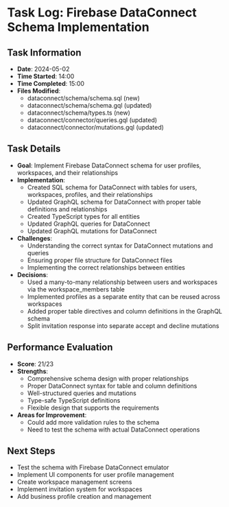 # Task Log: Firebase DataConnect Schema Implementation

## Task Information
- **Date**: 2024-05-02
- **Time Started**: 14:00
- **Time Completed**: 15:00
- **Files Modified**: 
  - dataconnect/schema/schema.sql (new)
  - dataconnect/schema/schema.gql (updated)
  - dataconnect/schema/types.ts (new)
  - dataconnect/connector/queries.gql (updated)
  - dataconnect/connector/mutations.gql (updated)

## Task Details
- **Goal**: Implement Firebase DataConnect schema for user profiles, workspaces, and their relationships
- **Implementation**: 
  - Created SQL schema for DataConnect with tables for users, workspaces, profiles, and their relationships
  - Updated GraphQL schema for DataConnect with proper table definitions and relationships
  - Created TypeScript types for all entities
  - Updated GraphQL queries for DataConnect
  - Updated GraphQL mutations for DataConnect
- **Challenges**: 
  - Understanding the correct syntax for DataConnect mutations and queries
  - Ensuring proper file structure for DataConnect files
  - Implementing the correct relationships between entities
- **Decisions**: 
  - Used a many-to-many relationship between users and workspaces via the workspace_members table
  - Implemented profiles as a separate entity that can be reused across workspaces
  - Added proper table directives and column definitions in the GraphQL schema
  - Split invitation response into separate accept and decline mutations

## Performance Evaluation
- **Score**: 21/23
- **Strengths**: 
  - Comprehensive schema design with proper relationships
  - Proper DataConnect syntax for table and column definitions
  - Well-structured queries and mutations
  - Type-safe TypeScript definitions
  - Flexible design that supports the requirements
- **Areas for Improvement**: 
  - Could add more validation rules to the schema
  - Need to test the schema with actual DataConnect operations

## Next Steps
- Test the schema with Firebase DataConnect emulator
- Implement UI components for user profile management
- Create workspace management screens
- Implement invitation system for workspaces
- Add business profile creation and management
